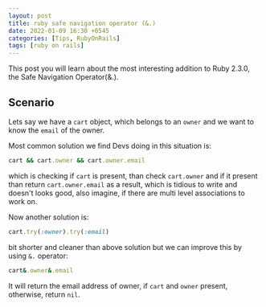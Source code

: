 ```yaml
---
layout: post
title: ruby safe navigation operator (&.)
date: 2022-01-09 16:30 +0545
categories: [Tips, RubyOnRails]
tags: [ruby on rails]
---
```


This post you will learn about the most interesting addition to Ruby 2.3.0, the Safe Navigation Operator(&.).

## Scenario

Lets say we have a `cart` object, which belongs to an `owner` and we want to know the `email` of the owner.

Most common solution we find Devs doing in this situation is:

```ruby
cart && cart.owner && cart.owner.email
```

which is checking if `cart` is present, than check `cart.owner` and if it present than return `cart.owner.email` as a result, which is tidious to write and doesn't looks good, also imagine, if there are multi level associations to work on.

Now another solution is:

```ruby
cart.try(:owner).try(:email)
```

bit shorter and cleaner than above solution but we can improve this by using `&.` operator:

```ruby
cart&.owner&.email
```

It will return the email address of owner, if `cart` and `owner` present, otherwise, return `nil`.
